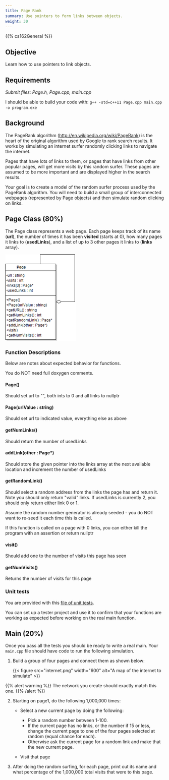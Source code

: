 ```yaml
---
title: Page Rank
summary: Use pointers to form links between objects.
weight: 30
---
```


{{% cs162General %}}

## Objective

Learn how to use pointers to link objects.

## Requirements

*Submit files: Page.h, Page.cpp, main.cpp*

I should be able to build your code with:
`g++ -std=c++11 Page.cpp main.cpp -o program.exe`

## Background

The PageRank algorithm (http://en.wikipedia.org/wiki/PageRank) is the heart of the
original algorithm used by Google to rank search results. It works by simulating
an internet surfer randomly clicking links to navigate the internet.

Pages that have lots of links to them, or pages that have links from other popular pages,
will get more visits by this random surfer. These pages are assumed to be more important
and are displayed higher in the search results.

Your goal is to create a model of the random surfer process used by the PageRank algorithm.
You will need to build a small group of interconnected webpages (represented by Page objects)
and then simulate random clicking on links.

## Page Class (80%)

The Page class represents a web page. Each page keeps track of its name (**url**), the number
of times it has been **visited** (starts at 0), how many pages it links to (**usedLinks**),
and a list of up to 3 other pages it links to (**links** array).

![A UML diagram of the Page class](UML.png)

### Function Descriptions

Below are notes about expected behavior for functions.

You do NOT need full doxygen comments.

#### Page()

Should set url to "", both ints to 0 and all links to nullptr

#### Page(urlValue : string)

Should set url to indicated value, everything else as above

#### getNumLinks()

Should return the number of usedLinks

#### addLink(other : Page*)

Should store the given pointer into the links array at the next available location and
increment the number of usedLinks

#### getRandomLink()

Should select a random address from the links the page has and return it.
Note you should only return "valid" links. If usedLinks is currently 2, you should
only return either link 0 or 1.

Assume the random number generator is already seeded - you do NOT want to re-seed it
each time this is called.

If this function is called on a page with 0 links, you can either kill the program with
an assertion or return nullptr

#### visit()

Should add one to the number of visits this page has seen

#### getNumVisits()

Returns the number of visits for this page

### Unit tests

You are provided with this [file of unit tests](PageTester.cpp).

You can set up a tester project and use it to confirm that your
functions are working as expected before working on the real main
function.

## Main (20%)

Once you pass all the tests you should be ready to write a real main.
Your `main.cpp` file should have code to run the following simulation.

1. Build a group of four pages and connect them as shown below:

    {{< figure src="internet.png" width="600"
    alt="A map of the internet to simulate" >}}

{{% alert warning %}}
The network you create should exactly match this one.
{{% /alert %}}

2. Starting on page1, do the following 1,000,000 times:

    * Select a new current page by doing the following:
        * Pick a random number between 1-100.
        * If the current page has no links, or the number if 15 or less, change the current page to 
        one of the four pages selected at random (equal chance for each).
        * Otherwise ask the current page for a random link and make that the new current page.

    * Visit that page

3.  After doing the random surfing, for each page, print out its name and what percentage of the
1,000,000 total visits that were to this page.

